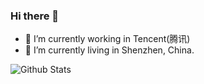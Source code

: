 ### Hi there 👋

<!--
**MoonChasing/MoonChasing** is a ✨ _special_ ✨ repository because its `README.md` (this file) appears on your GitHub profile.

Here are some ideas to get you started:

- 🔭 I’m currently working on ...
- 🌱 I’m currently learning ...
- 👯 I’m looking to collaborate on ...
- 🤔 I’m looking for help with ...
- 💬 Ask me about ...
- 📫 How to reach me: ...
- 😄 Pronouns: ...
- ⚡ Fun fact: ...
-->

- 🔭 I’m currently working in Tencent(腾讯)
- 👯 I’m currently living in Shenzhen, China.


![Github Stats](https://github-readme-stats.vercel.app/api?username=moonchasing&show_icons=true)
